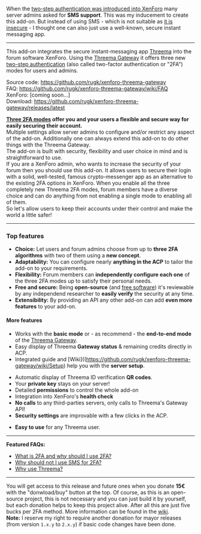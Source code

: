 When the [two-step authentication was introduced into XenForo](https://xenforo.com/community/threads/two-step-verification-and-security-improvements.99881/) many server admins asked for **SMS support**. This was my inducement to create this add-on. But instead of using SMS - which is not suitable as [it is insecure](https://github.com/rugk/xenforo-threema-gateway/wiki/FAQ#why-not-just-sms) - I thought one can also just use a well-known, secure instant messaging app.

---

This add-on integrates the secure instant-messaging app [Threema](https://threema.ch) into the forum software XenForo. Using the [Threema Gateway](https://gateway.threema.ch) it offers three new [two-step authentication](https://xenforo.com/community/threads/two-step-verification-and-security-improvements.99881/) (also called two-factor authentication or "2FA") modes for users and admins.

Source code: <https://github.com/rugk/xenforo-threema-gateway>  
FAQ: <https://github.com/rugk/xenforo-threema-gateway/wiki/FAQ>  
XenForo: [coming soon…]  
Download: <https://github.com/rugk/xenforo-threema-gateway/releases/latest>  

**[Three 2FA modes](https://github.com/rugk/xenforo-threema-gateway/blob/master/docs/2faMethods.md) offer you and your users a flexible and secure way for easily securing their account.**  
Multiple settings allow server admins to configure and/or restrict any aspect of the add-on. Additionally one can always extend this add-on to do other things with the Threema Gateway.  
The add-on is built with security, flexibility and user choice in mind and is straightforward to use.  
If you are a XenForo admin, who wants to increase the security of your forum then you should use this add-on. It allows users to secure their login with a solid, well-tested, famous crypto-messenger app as an alternative to the existing 2FA options in XenForo. When you enable all the three completely new Threema 2FA modes, forum members have a diverse choice and can do anything from not enabling a single mode to enabling all of them.  
So let's allow users to keep their accounts under their control and make the world a little safer!

---

### Top features

* **Choice:** Let users and forum admins choose from up to **three 2FA algorithms** with two of them using a **new concept**.
* **Adaptability:** You can configure nearly **anything in the ACP** to tailor the add-on to your requirements.
* **Flexibility:** Forum members can **independently configure each one** of the three 2FA modes up to satisfy their personal needs.
* **Free and secure:** Being **open-source** (and [free software](https://en.wikipedia.org/wiki/Free_software)) it's reviewable by any independend researcher to **easily verify** the security at any time.
* **Extensibility:** By providing an API any other add-on can add **even more features** to your add-on.

#### More features

<!-- admin -->
* Works with the **basic mode** or - as recommend - the **end-to-end mode** of the [Threema Gateway](https://gateway.threema.ch/en/products).
* Easy display of Threema **Gateway status** & remaining credits directly in ACP.
* Integrated guide and [Wiki]((https://github.com/rugk/xenforo-threema-gateway/wiki/Setup) help you with the **server setup**.
<!-- security -->
* Automatic display of Threema ID verification **QR codes**.
* Your **private key** stays on your server!
* Detailed **permissions** to control the whole add-on
* Integration into XenForo's **health check**
* **No calls** to any third-parties servers, only calls to Threema's Gateway API!
* **Security settings** are improvable with a few clicks in the ACP.
<!-- more -->
* **Easy to use** for any Threema user.

---

**Featured FAQs:**
* [What is 2FA and why should I use 2FA?](https://github.com/rugk/xenforo-threema-gateway/wiki/FAQ#what-is-two-factor-authentication-and-why-should-i-use-it)
* [Why should not I use SMS for 2FA?](https://github.com/rugk/xenforo-threema-gateway/wiki/FAQ#why-not-just-sms)
* [Why use Threema?](https://github.com/rugk/xenforo-threema-gateway/wiki/FAQ#why-did-you-choose-threema-id-like-to-have-whatsapp-instead)

---

You will get access to this release and future ones when you donate **15€** with the "donwload/buy" button at the top.
Of course, as this is an open-source project, this is not necessary and you can just build it by yourself, but each donation helps to keep this project alive. After all this are just five bucks per 2FA method. More information can be found in the [wiki](https://github.com/rugk/xenforo-threema-gateway/wiki/FAQ#donations--releases).  
**Note:** I reserve my right to require another donation for mayor releases (from version `1.x.y` to `2.x.y`) if basic code changes have been done.
